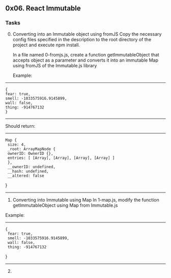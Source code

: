 ## 0x06. React Immutable

### Tasks

0. Converting into an Immutable object using fromJS
   Copy the necessary config files specified in the description to the root directory of the project and execute npm install.

   In a file named 0-fromjs.js, create a function getImmutableObject that accepts object as a parameter and converts it into an immutable Map using fromJS of the Immutable.js library

   Example:

---

    {
    fear: true,
    smell: -1033575916.9145899,
    wall: false,
    thing: -914767132
    }

---

Should return:

---

    Map {
     size: 4,
     _root: ArrayMapNode {
     ownerID: OwnerID {},
     entries: [ [Array], [Array], [Array], [Array] ]
     },
     __ownerID: undefined,
     __hash: undefined,
     __altered: false

}

---

1. Converting into Immutable using Map
   In 1-map.js, modify the function getImmutableObject using Map from Immutable.js

Example:

---

    {
     fear: true,
     smell: -1033575916.9145899,
     wall: false,
     thing: -914767132

}

---

2.
